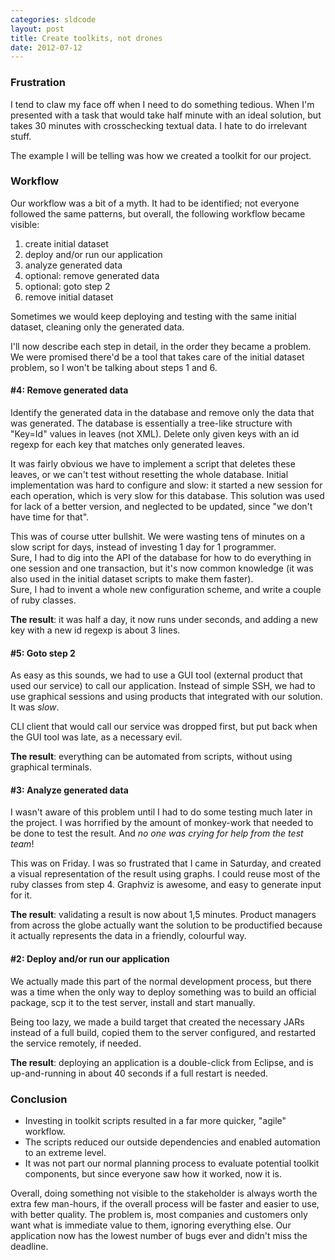 ```yaml
---
categories: sldcode
layout: post
title: Create toolkits, not drones
date: 2012-07-12
---
```


### Frustration

I tend to claw my face off when I need to do something tedious. When I'm presented with a task that would take half minute with an ideal solution, but takes 30 minutes with crosschecking textual data. I hate to do irrelevant stuff.

The example I will be telling was how we created a toolkit for our project.


### Workflow

Our workflow was a bit of a myth. It had to be identified; not everyone followed the same patterns, but overall, the following workflow became visible:

1. create initial dataset
2. deploy and/or run our application
3. analyze generated data
4. optional: remove generated data
5. optional: goto step 2
6. remove initial dataset

Sometimes we would keep deploying and testing with the same initial dataset, cleaning only the generated data.

I'll now describe each step in detail, in the order they became a problem. We were promised there'd be a tool that takes care of the initial dataset problem, so I won't be talking about steps 1 and 6.

#### \#4: Remove generated data

Identify the generated data in the database and remove only the data that was generated. The database is essentially a tree-like structure with "Key=Id" values in leaves (not XML). Delete only given keys with an id regexp for each key that matches only generated leaves.

It was fairly obvious we have to implement a script that deletes these leaves, or we can't test without resetting the whole database. Initial implementation was hard to configure and slow: it started a new session for each operation, which is very slow for this database. This solution was used for lack of a better version, and neglected to be updated, since "we don't have time for that".

This was of course utter bullshit. We were wasting tens of minutes on a slow script for days, instead of investing 1 day for 1 programmer.  
Sure, I had to dig into the API of the database for how to do everything in one session and one transaction, but it's now common knowledge (it was also used in the initial dataset scripts to make them faster).  
Sure, I had to invent a whole new configuration scheme, and write a couple of ruby classes.

**The result**: it was half a day, it now runs under seconds, and adding a new key with a new id regexp is about 3 lines.

#### \#5: Goto step 2

As easy as this sounds, we had to use a GUI tool (external product that used our service) to call our application. Instead of simple SSH, we had to use graphical sessions and using products that integrated with our solution. It was *slow*.

CLI client that would call our service was dropped first, but put back when the GUI tool was late, as a necessary evil.

**The result**: everything can be automated from scripts, without using graphical terminals.

#### \#3: Analyze generated data

I wasn't aware of this problem until I had to do some testing much later in the project. I was horrified by the amount of monkey-work that needed to be done to test the result. And *no one was crying for help from the test team*!

This was on Friday. I was so frustrated that I came in Saturday, and created a visual representation of the result using graphs. I could reuse most of the ruby classes from step 4. Graphviz is awesome, and easy to generate input for it.

**The result**: validating a result is now about 1,5 minutes. Product managers from across the globe actually want the solution to be productified because it actually represents the data in a friendly, colourful way.

#### \#2: Deploy and/or run our application

We actually made this part of the normal development process, but there was a time when the only way to deploy something was to build an official package, scp it to the test server, install and start manually.

Being too lazy, we made a build target that created the necessary JARs instead of a full build, copied them to the server configured, and restarted the service remotely, if needed.

**The result**: deploying an application is a double-click from Eclipse, and is up-and-running in about 40 seconds if a full restart is needed.


### Conclusion

- Investing in toolkit scripts resulted in a far more quicker, "agile" workflow.
- The scripts reduced our outside dependencies and enabled automation to an extreme level.
- It was not part our normal planning process to evaluate potential toolkit components, but since everyone saw how it worked, now it is.

Overall, doing something not visible to the stakeholder is always worth the extra few man-hours, if the overall process will be faster and easier to use, with better quality. The problem is, most companies and customers only want what is immediate value to them, ignoring everything else. Our application now has the lowest number of bugs ever and didn't miss the deadline.
